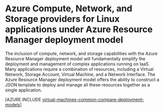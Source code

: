 <properties
   pageTitle="Compute, Network, and Storage providers | Azure"
   description="Overview of the Compute, Network, and Storage Resource Providers (CRP, NRP, and SRP) for Linux applications in Azure Resource Manager deployment model"
   services="virtual-machines-linux"
   documentationCenter=""
   authors="mahthi"
   manager="timlt"
   editor=""
   tags="azure-resource-manager,azure-service-management"/>

<tags
	ms.service="virtual-machines-linux"
	ms.date="04/29/2015"
	wacn.date=""/>

# Azure Compute, Network, and Storage providers for Linux applications under Azure Resource Manager deployment model

The inclusion of compute, network, and storage capabilities with the Azure Resource Manager deployment model will fundamentally simplify the deployment and management of complex applications running on IaaS. Many applications require a combination of resources, including a Virtual Network, Storage Account, Virtual Machine, and a Network Interface. The Azure Resource Manager deployment model offers the ability to construct a JSON template to deploy and manage all these resources together as a single application.

[AZURE.INCLUDE [virtual-machines-common-compare-deployment-models](../includes/virtual-machines-common-compare-deployment-models.md)]
